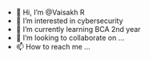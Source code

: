 - 👋 Hi, I’m @Vaisakh R
- 👀 I’m interested in cybersecurity
- 🌱 I’m currently learning BCA 2nd year
- 💞️ I’m looking to collaborate on ...
- 📫 How to reach me ...

<!---
Vaisakhr1/Vaisakhr1 is a ✨ special ✨ repository because its `README.md` (this file) appears on your GitHub profile.
You can click the Preview link to take a look at your changes.
--->
